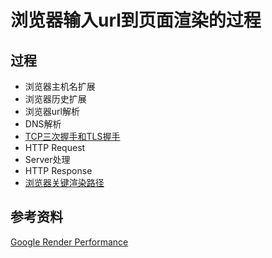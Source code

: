 # 浏览器输入url到页面渲染的过程

## 过程

* 浏览器主机名扩展
* 浏览器历史扩展
* 浏览器url解析
* DNS解析
* [TCP三次握手和TLS握手](../端到端/TCP三次握手和TLS握手.md)
* HTTP Request
* Server处理
* HTTP Response
* [浏览器关键渲染路径](../性能优化/浏览器关键渲染路径.md)

## 参考资料

[Google Render Performance](https://developers.google.com/web/fundamentals/performance/rendering/)